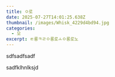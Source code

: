 ```yaml
---
title: ㅇ로
date: 2025-07-27T14:01:25.638Z
thumbnail: /images/Whisk_4229d4bd94.jpg
categories:
  - 오
excerpt: ㅌ륭ㅋㄹㅇ롱로ㅗㅇ롱로노
---
```

s﻿dfsadfsadf

s﻿adfklhnlksjd